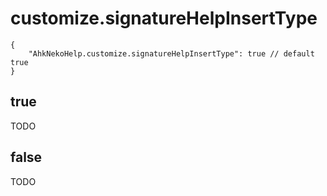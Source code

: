 # customize.signatureHelpInsertType

```jsonc
{
    "AhkNekoHelp.customize.signatureHelpInsertType": true // default true
}
```

## true

TODO

## false

TODO
